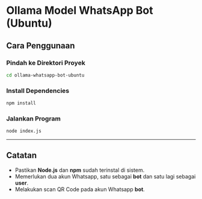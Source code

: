 # Ollama Model WhatsApp Bot (Ubuntu)

##  Cara Penggunaan

###  Pindah ke Direktori Proyek
```bash
cd ollama-whatsapp-bot-ubuntu
```

###  Install Dependencies
```bash
npm install
```

### Jalankan Program
```bash
node index.js
```

---

##  Catatan
- Pastikan **Node.js** dan **npm** sudah terinstal di sistem.
- Memerlukan dua akun Whatsapp, satu sebagai **bot** dan satu lagi sebagai **user**.
- Melakukan scan QR Code pada akun Whatsapp **bot**.


